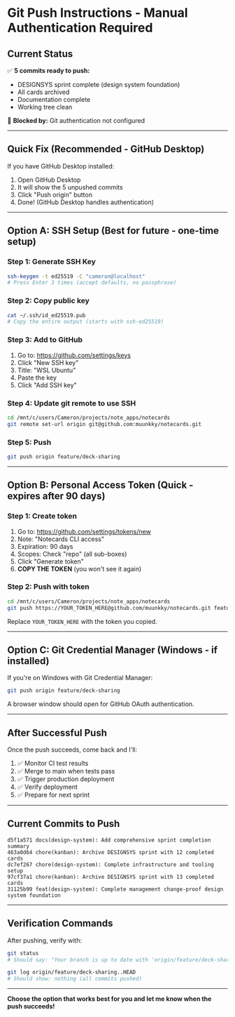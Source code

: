 # Git Push Instructions - Manual Authentication Required

## Current Status

✅ **5 commits ready to push:**
- DESIGNSYS sprint complete (design system foundation)
- All cards archived
- Documentation complete
- Working tree clean

🚫 **Blocked by:** Git authentication not configured

---

## Quick Fix (Recommended - GitHub Desktop)

If you have GitHub Desktop installed:

1. Open GitHub Desktop
2. It will show the 5 unpushed commits
3. Click "Push origin" button
4. Done! (GitHub Desktop handles authentication)

---

## Option A: SSH Setup (Best for future - one-time setup)

### Step 1: Generate SSH Key
```bash
ssh-keygen -t ed25519 -C "cameron@localhost"
# Press Enter 3 times (accept defaults, no passphrase)
```

### Step 2: Copy public key
```bash
cat ~/.ssh/id_ed25519.pub
# Copy the entire output (starts with ssh-ed25519)
```

### Step 3: Add to GitHub
1. Go to: https://github.com/settings/keys
2. Click "New SSH key"
3. Title: "WSL Ubuntu"
4. Paste the key
5. Click "Add SSH key"

### Step 4: Update git remote to use SSH
```bash
cd /mnt/c/users/Cameron/projects/note_apps/notecards
git remote set-url origin git@github.com:muunkky/notecards.git
```

### Step 5: Push
```bash
git push origin feature/deck-sharing
```

---

## Option B: Personal Access Token (Quick - expires after 90 days)

### Step 1: Create token
1. Go to: https://github.com/settings/tokens/new
2. Note: "Notecards CLI access"
3. Expiration: 90 days
4. Scopes: Check "repo" (all sub-boxes)
5. Click "Generate token"
6. **COPY THE TOKEN** (you won't see it again)

### Step 2: Push with token
```bash
cd /mnt/c/users/Cameron/projects/note_apps/notecards
git push https://YOUR_TOKEN_HERE@github.com/muunkky/notecards.git feature/deck-sharing
```

Replace `YOUR_TOKEN_HERE` with the token you copied.

---

## Option C: Git Credential Manager (Windows - if installed)

If you're on Windows with Git Credential Manager:

```bash
git push origin feature/deck-sharing
```

A browser window should open for GitHub OAuth authentication.

---

## After Successful Push

Once the push succeeds, come back and I'll:
1. ✅ Monitor CI test results
2. ✅ Merge to main when tests pass
3. ✅ Trigger production deployment
4. ✅ Verify deployment
5. ✅ Prepare for next sprint

---

## Current Commits to Push

```
d5f1a571 docs(design-system): Add comprehensive sprint completion summary
463a0d64 chore(kanban): Archive DESIGNSYS sprint with 12 completed cards
dc7ef267 chore(design-system): Complete infrastructure and tooling setup
97cf37a1 chore(kanban): Archive DESIGNSYS sprint with 13 completed cards
31125b99 feat(design-system): Complete management change-proof design system foundation
```

---

## Verification Commands

After pushing, verify with:
```bash
git status
# Should say: "Your branch is up to date with 'origin/feature/deck-sharing'"

git log origin/feature/deck-sharing..HEAD
# Should show: nothing (all commits pushed)
```

---

**Choose the option that works best for you and let me know when the push succeeds!**
